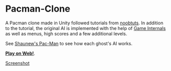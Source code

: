 Pacman-Clone
============

A Pacman clone made in Unity followed tutorials from [noobtuts](http://noobtuts.com/unity/2d-pacman-game). In addition to the tutorial, the original AI is implemented with the help of [Game Internals](http://gameinternals.com/post/2072558330/understanding-pac-man-ghost-behavior) as well as menus, high scores and a few additional levels.

See [Shaunew's Pac-Man](http://pacman.shaunew.com/play/index.htm) to see how each ghost's AI works.

**[Play on Web!](http://vilbeyli.github.io/Pacman/)**.

[Screenshot](http://i.imgur.com/GQcmfQY.png)
